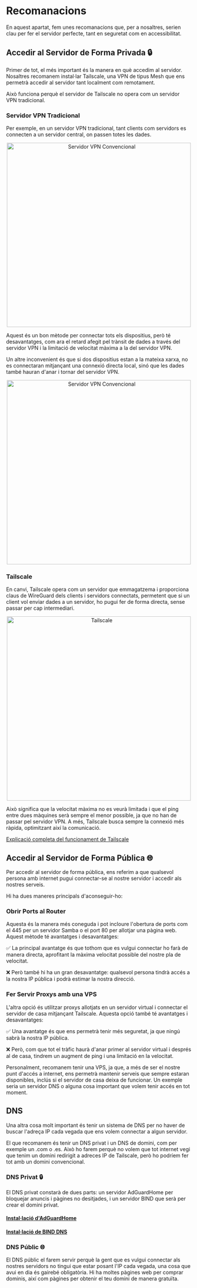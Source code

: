 # Recomanacions

En aquest apartat, fem unes recomanacions que, per a nosaltres, serien clau per fer el servidor perfecte, tant en seguretat com en accessibilitat.

## Accedir al Servidor de Forma Privada 🔒

Primer de tot, el més important és la manera en què accedim al servidor. Nosaltres recomanem instal·lar Tailscale, una VPN de tipus Mesh que ens permetrà accedir al servidor tant localment com remotament.

Això funciona perquè el servidor de Tailscale no opera com un servidor VPN tradicional.

### Servidor VPN Tradicional

Per exemple, en un servidor VPN tradicional, tant clients com servidors es connecten a un servidor central, on passen totes les dades.

<div align="center">
<img src="https://github.com/Otorexer/SerLliure/assets/118485801/78c07065-8bd3-48c1-a37c-ba6287af56d0" alt="Servidor VPN Convencional" style="height: 500px;">
</div>

Aquest és un bon mètode per connectar tots els dispositius, però té desavantatges, com ara el retard afegit pel trànsit de dades a través del servidor VPN i la limitació de velocitat màxima a la del servidor VPN.

Un altre inconvenient és que si dos dispositius estan a la mateixa xarxa, no es connectaran mitjançant una connexió directa local, sinó que les dades també hauran d'anar i tornar del servidor VPN.

<div align="center">
<img src="https://github.com/Otorexer/SerLliure/assets/118485801/10a214b2-c2d7-4a90-ab55-d22ceda308e2" alt="Servidor VPN Convencional" style="height: 500px;">
</div>

### Tailscale

En canvi, Tailscale opera com un servidor que emmagatzema i proporciona claus de WireGuard dels clients i servidors connectats, permetent que si un client vol enviar dades a un servidor, ho pugui fer de forma directa, sense passar per cap intermediari.

<div align="center">
<img src="https://github.com/Otorexer/SerLliure/assets/118485801/2e2de98c-9cad-4851-b21a-55748fa01b22" alt="Tailscale" style="height: 500px;">
</div>

Això significa que la velocitat màxima no es veurà limitada i que el ping entre dues màquines serà sempre el menor possible, ja que no han de passar pel servidor VPN. A més, Tailscale busca sempre la connexió més ràpida, optimitzant així la comunicació.

[Explicació completa del funcionament de Tailscale](https://tailscale.com/blog/how-tailscale-works/)

## Accedir al Servidor de Forma Pública 🌐

Per accedir al servidor de forma pública, ens referim a que qualsevol persona amb internet pugui connectar-se al nostre servidor i accedir als nostres serveis.

Hi ha dues maneres principals d'aconseguir-ho:

### Obrir Ports al Router

Aquesta és la manera més coneguda i pot incloure l'obertura de ports com el 445 per un servidor Samba o el port 80 per allotjar una pàgina web. Aquest mètode té avantatges i desavantatges:

✅ La principal avantatge és que tothom que es vulgui connectar ho farà de manera directa, aprofitant la màxima velocitat possible del nostre pla de velocitat.

❌ Però també hi ha un gran desavantatge: qualsevol persona tindrà accés a la nostra IP pública i podrà estimar la nostra direcció.

### Fer Servir Proxys amb una VPS

L'altra opció és utilitzar proxys allotjats en un servidor virtual i connectar el servidor de casa mitjançant Tailscale. Aquesta opció també té avantatges i desavantatges:

✅ Una avantatge és que ens permetrà tenir més seguretat, ja que ningú sabrà la nostra IP pública.

❌ Però, com que tot el tràfic haurà d'anar primer al servidor virtual i després al de casa, tindrem un augment de ping i una limitació en la velocitat.

Personalment, recomanem tenir una VPS, ja que, a més de ser el nostre punt d'accés a internet, ens permetrà mantenir serveis que sempre estaran disponibles, inclús si el servidor de casa deixa de funcionar. Un exemple seria un servidor DNS o alguna cosa important que volem tenir accés en tot moment.

## DNS

Una altra cosa molt important és tenir un sistema de DNS per no haver de buscar l'adreça IP cada vegada que ens volem connectar a algun servidor.

El que recomanem és tenir un DNS privat i un DNS de domini, com per exemple un .com o .es. Això ho farem perquè no volem que tot internet vegi que tenim un domini redirigit a adreces IP de Tailscale, però ho podríem fer tot amb un domini convencional.

### DNS Privat 🔒

El DNS privat constarà de dues parts: un servidor AdGuardHome per bloquejar anuncis i pàgines no desitjades, i un servidor BIND que serà per crear el domini privat.

#### [Instal·lació d'AdGuardHome](https://github.com/Otorexer/SerLliure/tree/main/Serveis/AdGuardHome)
#### [Instal·lació de BIND DNS](https://github.com/Otorexer/SerLliure/tree/main/Serveis/BIND)

### DNS Públic 🌐

El DNS públic el farem servir perquè la gent que es vulgui connectar als nostres servidors no tingui que estar posant l'IP cada vegada, una cosa que avui en dia és gairebé obligatòria. Hi ha moltes pàgines web per comprar dominis, així com pàgines per obtenir el teu domini de manera gratuïta.
